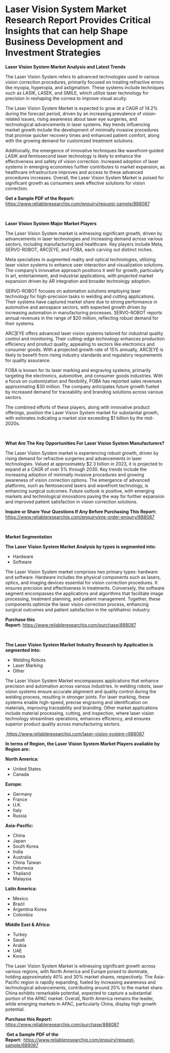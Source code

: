 <p><h1>Laser Vision System Market Research Report Provides Critical Insights that can help Shape Business Development and Investment Strategies</h1></p><p><strong>Laser Vision System Market Analysis and Latest Trends</strong></p>
<p><p>The Laser Vision System refers to advanced technologies used in various vision correction procedures, primarily focused on treating refractive errors like myopia, hyperopia, and astigmatism. These systems include techniques such as LASIK, LASEK, and SMILE, which utilize laser technology for precision in reshaping the cornea to improve visual acuity. </p><p>The Laser Vision System Market is expected to grow at a CAGR of 14.2% during the forecast period, driven by an increasing prevalence of vision-related issues, rising awareness about laser eye surgeries, and technological advancements in laser systems. Key trends influencing market growth include the development of minimally invasive procedures that promise quicker recovery times and enhanced patient comfort, along with the growing demand for customized treatment solutions. </p><p>Additionally, the emergence of innovative techniques like wavefront-guided LASIK and femtosecond laser technology is likely to enhance the effectiveness and safety of vision correction. Increased adoption of laser systems in emerging economies further contributes to market expansion, as healthcare infrastructure improves and access to these advanced procedures increases. Overall, the Laser Vision System Market is poised for significant growth as consumers seek effective solutions for vision correction.</p></p>
<p><strong>Get a Sample PDF of the Report:&nbsp;</strong> <a href="https://www.reliableresearchiq.com/enquiry/request-sample/888087?utm_campaign=1870&utm_medium=2&utm_source=Github&utm_content=ia&utm_term=17042025&utm_id=laser-vision-system">https://www.reliableresearchiq.com/enquiry/request-sample/888087</a></p>
<p>&nbsp;</p>
<p><strong>Laser Vision System Major Market Players</strong></p>
<p><p>The Laser Vision System market is witnessing significant growth, driven by advancements in laser technologies and increasing demand across various sectors, including manufacturing and healthcare. Key players include Meta, SERVO-ROBOT, ARC|EYE, and FOBA, each carving out distinct niches.</p><p>Meta specializes in augmented reality and optical technologies, utilizing laser vision systems to enhance user interaction and visualization solutions. The company’s innovative approach positions it well for growth, particularly in art, entertainment, and industrial applications, with projected market expansion driven by AR integration and broader technology adoption.</p><p>SERVO-ROBOT focuses on automation solutions employing laser technology for high-precision tasks in welding and cutting applications. Their systems have captured market share due to strong performance in automotive and aerospace sectors, with expected growth driven by increasing automation in manufacturing processes. SERVO-ROBOT reports annual revenues in the range of $20 million, reflecting robust demand for their systems.</p><p>ARC|EYE offers advanced laser vision systems tailored for industrial quality control and monitoring. Their cutting-edge technology enhances production efficiency and product quality, appealing to sectors like electronics and consumer goods. With a projected growth rate of 15% annually, ARC|EYE is likely to benefit from rising industry standards and regulatory requirements for quality assurance.</p><p>FOBA is known for its laser marking and engraving systems, primarily targeting the electronics, automotive, and consumer goods industries. With a focus on customization and flexibility, FOBA has reported sales revenues approximating $30 million. The company anticipates future growth fueled by increased demand for traceability and branding solutions across various sectors.</p><p>The combined efforts of these players, along with innovative product offerings, position the Laser Vision System market for substantial growth, with estimates indicating a market size exceeding $1 billion by the mid-2020s.</p></p>
<p>&nbsp;</p>
<p><strong>What Are The Key Opportunities For Laser Vision System Manufacturers?</strong></p>
<p><p>The Laser Vision System market is experiencing robust growth, driven by rising demand for refractive surgeries and advancements in laser technologies. Valued at approximately $2.3 billion in 2023, it is projected to expand at a CAGR of over 5% through 2030. Key trends include the increasing adoption of minimally invasive procedures and growing awareness of vision correction options. The emergence of advanced platforms, such as femtosecond lasers and wavefront technology, is enhancing surgical outcomes. Future outlook is positive, with emerging markets and technological innovations paving the way for further expansion and improved patient satisfaction in vision correction solutions.</p></p>
<p><strong>Inquire or Share Your Questions If Any Before Purchasing This Report:</strong> <a href="https://www.reliableresearchiq.com/enquiry/pre-order-enquiry/888087?utm_campaign=1870&utm_medium=2&utm_source=Github&utm_content=ia&utm_term=17042025&utm_id=laser-vision-system">https://www.reliableresearchiq.com/enquiry/pre-order-enquiry/888087</a></p>
<p>&nbsp;</p>
<p><strong>Market Segmentation</strong></p>
<p><strong>The Laser Vision System Market Analysis by types is segmented into:</strong></p>
<p><ul><li>Hardware</li><li>Software</li></ul></p>
<p><p>The Laser Vision System market comprises two primary types: hardware and software. Hardware includes the physical components such as lasers, optics, and imaging devices essential for vision correction procedures. It ensures precision and effectiveness in treatments. Conversely, the software segment encompasses the applications and algorithms that facilitate image processing, treatment planning, and patient management. Together, these components optimize the laser vision correction process, enhancing surgical outcomes and patient satisfaction in the ophthalmic industry.</p></p>
<p><strong>Purchase this Report:&nbsp;</strong><a href="https://www.reliableresearchiq.com/purchase/888087?utm_campaign=1870&utm_medium=2&utm_source=Github&utm_content=ia&utm_term=17042025&utm_id=laser-vision-system">https://www.reliableresearchiq.com/purchase/888087</a></p>
<p>&nbsp;</p>
<p><strong>The Laser Vision System Market Industry Research by Application is segmented into:</strong></p>
<p><ul><li>Welding Robots</li><li>Laser Marking</li><li>Other</li></ul></p>
<p><p>The Laser Vision System Market encompasses applications that enhance precision and automation across various industries. In welding robots, laser vision systems ensure accurate alignment and quality control during the welding process, resulting in stronger joints. For laser marking, these systems enable high-speed, precise engraving and identification on materials, improving traceability and branding. Other market applications include material processing, cutting, and inspection, where laser vision technology streamlines operations, enhances efficiency, and ensures superior product quality across manufacturing sectors.</p></p>
<p><a href="https://www.reliableresearchiq.com/laser-vision-system-r888087?utm_campaign=1870&utm_medium=2&utm_source=Github&utm_content=ia&utm_term=17042025&utm_id=laser-vision-system">&nbsp;https://www.reliableresearchiq.com/laser-vision-system-r888087</a></p>
<p><strong>In terms of Region, the Laser Vision System Market Players available by Region are:</strong></p>
<p>
    <p> <strong> North America: </strong>
        <ul>
            <li>United States</li>
            <li>Canada</li>
        </ul>
        </p> 
    <p> <strong> Europe: </strong>
        <ul>
            <li>Germany</li>
            <li>France</li>
            <li>U.K.</li>
            <li>Italy</li>
            <li>Russia</li>
        </ul>
        </p> 
    <p> <strong> Asia-Pacific: </strong>
        <ul>
            <li>China</li>
            <li>Japan</li>
            <li>South Korea</li>
            <li>India</li>
            <li>Australia</li>
            <li>China Taiwan</li>
            <li>Indonesia</li>
            <li>Thailand</li>
            <li>Malaysia</li>
        </ul>
        </p> 
    <p> <strong> Latin America: </strong>
        <ul>
            <li>Mexico</li>
            <li>Brazil</li>
            <li>Argentina Korea</li>
            <li>Colombia</li>
        </ul>
        </p> 
    <p> <strong> Middle East & Africa: </strong>
        <ul>
            <li>Turkey</li>
            <li>Saudi</li>
            <li>Arabia</li>
            <li>UAE</li>
            <li>Korea</li>
        </ul>
    </p>
    </p>
<p><p>The Laser Vision System Market is witnessing significant growth across various regions, with North America and Europe poised to dominate, holding approximately 40% and 30% market shares, respectively. The Asia-Pacific region is rapidly expanding, fueled by increasing awareness and technological advancements, contributing around 25% to the market share. China exhibits remarkable potential, expected to capture a substantial portion of the APAC market. Overall, North America remains the leader, while emerging markets in APAC, particularly China, display high growth potential.</p></p>
<p><strong>Purchase this Report: </strong><a href="https://www.reliableresearchiq.com/purchase/888087?utm_campaign=1870&utm_medium=2&utm_source=Github&utm_content=ia&utm_term=17042025&utm_id=laser-vision-system">https://www.reliableresearchiq.com/purchase/888087</a></p>
<p>&nbsp;<strong>Get a Sample PDF of the Report:&nbsp;&nbsp;</strong><a href="https://www.reliableresearchiq.com/enquiry/request-sample/888087?utm_campaign=1870&utm_medium=2&utm_source=Github&utm_content=ia&utm_term=17042025&utm_id=laser-vision-system">https://www.reliableresearchiq.com/enquiry/request-sample/888087</a></p>
<p><strong></strong></p>
<p><p></p><p></p><p></p></p>